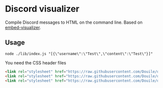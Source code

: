 # Discord visualizer

Compile Discord messages to HTML on the command line. Based on
[embed-visualizer][embed-visualizer].

## Usage

```shell
node ./lib/index.js "[{\"username\":\"Test\",\"content\":\"Test\"}]"
```

You need the CSS header files

```html
<link rel="stylesheet" href="https://raw.githubusercontent.com/Douile/discord-visualizer/master/css/discord.css">
<link rel="stylesheet" href="https://raw.githubusercontent.com/Douile/discord-visualizer/master/css/codemirror-one-dark.css">
<link rel="stylesheet" href="https://raw.githubusercontent.com/Douile/discord-visualizer/master/css/tachyons.css">
```


[embed-visualizer]: https://github.com/leovoel/embed-visualizer

